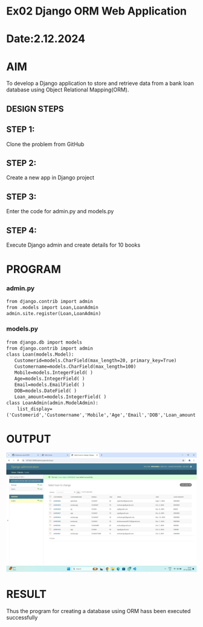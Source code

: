 # Ex02 Django ORM Web Application
# Date:2.12.2024
# AIM
To develop a Django application to store and retrieve data from a bank loan database using Object Relational Mapping(ORM).


## DESIGN STEPS
## STEP 1:
Clone the problem from GitHub

## STEP 2:
Create a new app in Django project

## STEP 3:
Enter the code for admin.py and models.py

## STEP 4:
Execute Django admin and create details for 10 books

# PROGRAM
### admin.py
```
from django.contrib import admin
from .models import Loan,LoanAdmin
admin.site.register(Loan,LoanAdmin)
```
### models.py
```
from django.db import models
from django.contrib import admin
class Loan(models.Model):
   Customerid=models.CharField(max_length=20, primary_key=True)
   Customername=models.CharField(max_length=100)
   Mobile=models.IntegerField( )
   Age=models.IntegerField( )
   Email=models.EmailField( )
   DOB=models.DateField( )
   Loan_amount=models.IntegerField( )
class LoanAdmin(admin.ModelAdmin):
    list_display=('Customerid','Customername','Mobile','Age','Email','DOB','Loan_amount')

```
# OUTPUT
![alt text](<Screenshot (35).png>)

# RESULT
Thus the program for creating a database using ORM hass been executed successfully
